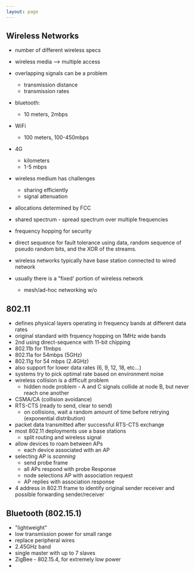 ```yaml
---
layout: page
---
```


## Wireless Networks

- number of different wireless specs
- wireless media --> multiple access
- overlapping signals can be a problem
    - transmission distance
    - transmission rates
- bluetooth:
    - 10 meters, 2mbps
- WiFi
    - 100 meters, 100-450mbps
- 4G
    - kilometers
    - 1-5 mbps

- wireless medium has challenges
    - sharing efficiently
    - signal attenuation
- allocations determined by FCC
- shared spectrum - spread spectrum over multiple frequencies
- frequency hopping for security
- direct sequence for fault tolerance using data, random sequence of pseudo
  random bits, and the XOR of the streams.
- wireless networks typically have base station connected to wired network
- usually there is a "fixed' portion of wireless network
    - mesh/ad-hoc networking w/o

## 802.11

- defines physical layers operating in frequency bands at different data rates
- original standard with frquency hopping on 1MHz wide bands
- 2nd  using direct-sequence with 11-bit chipping
- 802.11b for 11mbps
- 802.11a for 54mbps (5GHz)
- 802.11g for 54 mbps (2.4GHz)
- also support for lower data rates (6, 9, 12, 18, etc...)
- systems try to pick optimal rate based on environment noise
- wireless collision is a difficult problem
    - hidden node problem - A and C signals collide at node B, but never reach
      one another
- CSMA/CA (collision avoidance)
- RTS-CTS (ready to send, clear to send)
    - on collisions, wait a random amount of time before retrying (exponential
      distribution)
- packet data transmitted after successful RTS-CTS exchange
- most 802.11 deployments use a base stations
    - split routing and wireless signal
- allow devices to roam between APs
    - each device associated with an AP
- selecting AP is  _scanning_
    - send probe frame
    - all APs respond with probe Response
    - node selections AP with association request
    - AP replies with association response
- 4 address in 802.11 frame to identify original sender receiver and possible
  forwarding sender/receiver


## Bluetooth (802.15.1)

- "lightweight"
- low transmission power for small range
- replace peripheral wires
- 2.45GHz band
- single master with up to 7 slaves
- ZigBee - 802.15.4, for extremely low power
-
